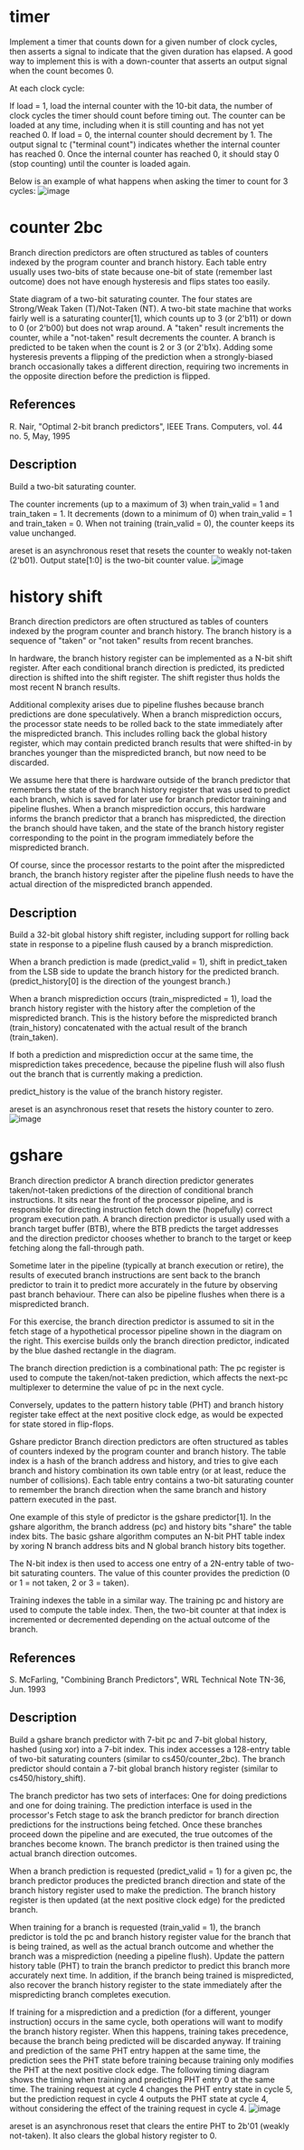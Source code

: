 # timer
Implement a timer that counts down for a given number of clock cycles, then asserts a signal to indicate that the given duration has elapsed. A good way to implement this is with a down-counter that asserts an output signal when the count becomes 0.

At each clock cycle:

If load = 1, load the internal counter with the 10-bit data, the number of clock cycles the timer should count before timing out. The counter can be loaded at any time, including when it is still counting and has not yet reached 0.
If load = 0, the internal counter should decrement by 1.
The output signal tc ("terminal count") indicates whether the internal counter has reached 0. Once the internal counter has reached 0, it should stay 0 (stop counting) until the counter is loaded again.

Below is an example of what happens when asking the timer to count for 3 cycles:
![image](https://user-images.githubusercontent.com/108848834/178614306-bcd4a7ca-e8f0-4161-97f9-7f56d8a659d6.png)
# counter 2bc
Branch direction predictors are often structured as tables of counters indexed by the program counter and branch history. Each table entry usually uses two-bits of state because one-bit of state (remember last outcome) does not have enough hysteresis and flips states too easily.


State diagram of a two-bit saturating counter. The four states are Strong/Weak Taken (T)/Not-Taken (NT).
A two-bit state machine that works fairly well is a saturating counter[1], which counts up to 3 (or 2'b11) or down to 0 (or 2'b00) but does not wrap around. A "taken" result increments the counter, while a "not-taken" result decrements the counter. A branch is predicted to be taken when the count is 2 or 3 (or 2'b1x). Adding some hysteresis prevents a flipping of the prediction when a strongly-biased branch occasionally takes a different direction, requiring two increments in the opposite direction before the prediction is flipped.

## References
 R. Nair, "Optimal 2-bit branch predictors", IEEE Trans. Computers, vol. 44 no. 5, May, 1995
## Description
Build a two-bit saturating counter.

The counter increments (up to a maximum of 3) when train_valid = 1 and train_taken = 1. It decrements (down to a minimum of 0) when train_valid = 1 and train_taken = 0. When not training (train_valid = 0), the counter keeps its value unchanged.

areset is an asynchronous reset that resets the counter to weakly not-taken (2'b01). Output state[1:0] is the two-bit counter value.
![image](https://user-images.githubusercontent.com/108848834/178614381-e03947a2-56b4-4c56-a346-5fbbd907aa90.png)
# history shift
Branch direction predictors are often structured as tables of counters indexed by the program counter and branch history. The branch history is a sequence of "taken" or "not taken" results from recent branches.

In hardware, the branch history register can be implemented as a N-bit shift register. After each conditional branch direction is predicted, its predicted direction is shifted into the shift register. The shift register thus holds the most recent N branch results.

Additional complexity arises due to pipeline flushes because branch predictions are done speculatively. When a branch misprediction occurs, the processor state needs to be rolled back to the state immediately after the mispredicted branch. This includes rolling back the global history register, which may contain predicted branch results that were shifted-in by branches younger than the mispredicted branch, but now need to be discarded.

We assume here that there is hardware outside of the branch predictor that remembers the state of the branch history register that was used to predict each branch, which is saved for later use for branch predictor training and pipeline flushes. When a branch misprediction occurs, this hardware informs the branch predictor that a branch has mispredicted, the direction the branch should have taken, and the state of the branch history register corresponding to the point in the program immediately before the mispredicted branch.

Of course, since the processor restarts to the point after the mispredicted branch, the branch history register after the pipeline flush needs to have the actual direction of the mispredicted branch appended.

## Description
Build a 32-bit global history shift register, including support for rolling back state in response to a pipeline flush caused by a branch misprediction.

When a branch prediction is made (predict_valid = 1), shift in predict_taken from the LSB side to update the branch history for the predicted branch. (predict_history[0] is the direction of the youngest branch.)

When a branch misprediction occurs (train_mispredicted = 1), load the branch history register with the history after the completion of the mispredicted branch. This is the history before the mispredicted branch (train_history) concatenated with the actual result of the branch (train_taken).

If both a prediction and misprediction occur at the same time, the misprediction takes precedence, because the pipeline flush will also flush out the branch that is currently making a prediction.

predict_history is the value of the branch history register.

areset is an asynchronous reset that resets the history counter to zero.
![image](https://user-images.githubusercontent.com/108848834/178615013-033c62b3-3f67-42dc-a0bc-7b41ae941944.png)


# gshare
Branch direction predictor
A branch direction predictor generates taken/not-taken predictions of the direction of conditional branch instructions. It sits near the front of the processor pipeline, and is responsible for directing instruction fetch down the (hopefully) correct program execution path. A branch direction predictor is usually used with a branch target buffer (BTB), where the BTB predicts the target addresses and the direction predictor chooses whether to branch to the target or keep fetching along the fall-through path.

Sometime later in the pipeline (typically at branch execution or retire), the results of executed branch instructions are sent back to the branch predictor to train it to predict more accurately in the future by observing past branch behaviour. There can also be pipeline flushes when there is a mispredicted branch.

For this exercise, the branch direction predictor is assumed to sit in the fetch stage of a hypothetical processor pipeline shown in the diagram on the right. This exercise builds only the branch direction predictor, indicated by the blue dashed rectangle in the diagram.

The branch direction prediction is a combinational path: The pc register is used to compute the taken/not-taken prediction, which affects the next-pc multiplexer to determine the value of pc in the next cycle.

Conversely, updates to the pattern history table (PHT) and branch history register take effect at the next positive clock edge, as would be expected for state stored in flip-flops.

Gshare predictor
Branch direction predictors are often structured as tables of counters indexed by the program counter and branch history. The table index is a hash of the branch address and history, and tries to give each branch and history combination its own table entry (or at least, reduce the number of collisions). Each table entry contains a two-bit saturating counter to remember the branch direction when the same branch and history pattern executed in the past.

One example of this style of predictor is the gshare predictor[1]. In the gshare algorithm, the branch address (pc) and history bits "share" the table index bits. The basic gshare algorithm computes an N-bit PHT table index by xoring N branch address bits and N global branch history bits together.

The N-bit index is then used to access one entry of a 2N-entry table of two-bit saturating counters. The value of this counter provides the prediction (0 or 1 = not taken, 2 or 3 = taken).

Training indexes the table in a similar way. The training pc and history are used to compute the table index. Then, the two-bit counter at that index is incremented or decremented depending on the actual outcome of the branch.

## References
 S. McFarling, "Combining Branch Predictors", WRL Technical Note TN-36, Jun. 1993
## Description
Build a gshare branch predictor with 7-bit pc and 7-bit global history, hashed (using xor) into a 7-bit index. This index accesses a 128-entry table of two-bit saturating counters (similar to cs450/counter_2bc). The branch predictor should contain a 7-bit global branch history register (similar to cs450/history_shift).

The branch predictor has two sets of interfaces: One for doing predictions and one for doing training. The prediction interface is used in the processor's Fetch stage to ask the branch predictor for branch direction predictions for the instructions being fetched. Once these branches proceed down the pipeline and are executed, the true outcomes of the branches become known. The branch predictor is then trained using the actual branch direction outcomes.

When a branch prediction is requested (predict_valid = 1) for a given pc, the branch predictor produces the predicted branch direction and state of the branch history register used to make the prediction. The branch history register is then updated (at the next positive clock edge) for the predicted branch.

When training for a branch is requested (train_valid = 1), the branch predictor is told the pc and branch history register value for the branch that is being trained, as well as the actual branch outcome and whether the branch was a misprediction (needing a pipeline flush). Update the pattern history table (PHT) to train the branch predictor to predict this branch more accurately next time. In addition, if the branch being trained is mispredicted, also recover the branch history register to the state immediately after the mispredicting branch completes execution.

If training for a misprediction and a prediction (for a different, younger instruction) occurs in the same cycle, both operations will want to modify the branch history register. When this happens, training takes precedence, because the branch being predicted will be discarded anyway. If training and prediction of the same PHT entry happen at the same time, the prediction sees the PHT state before training because training only modifies the PHT at the next positive clock edge. The following timing diagram shows the timing when training and predicting PHT entry 0 at the same time. The training request at cycle 4 changes the PHT entry state in cycle 5, but the prediction request in cycle 4 outputs the PHT state at cycle 4, without considering the effect of the training request in cycle 4.
![image](https://user-images.githubusercontent.com/108848834/178614861-3499371d-d3cc-45b1-934e-bd1503be2a8f.png)

areset is an asynchronous reset that clears the entire PHT to 2b'01 (weakly not-taken). It also clears the global history register to 0.
